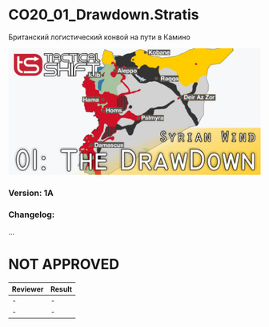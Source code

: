 # CO20_01_Drawdown.Stratis
Британский логистический конвой на пути в Камино

<img src='https://github.com/rempopo/Syria/raw/master/CO20_01_Drawdown.Stratis/overview.jpg' />	

### Version: 1A

### Changelog: 
...

# NOT APPROVED
| Reviewer | Result |
| ------------ | ------------- |
| - | - |
| - | - |
